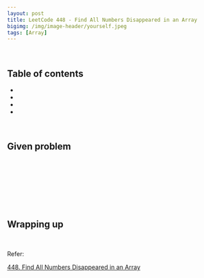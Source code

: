 ```yaml
---
layout: post
title: LeetCode 448 - Find All Numbers Disappeared in an Array
bigimg: /img/image-header/yourself.jpeg
tags: [Array]
---
```




<br>

## Table of contents
- []()
- []()
- []()
- []()


<br>

## Given problem






<br>

## 






<br>

## 





<br>

## Wrapping up




<br>

Refer:

[448. Find All Numbers Disappeared in an Array](https://leetcode.com/problems/find-all-numbers-disappeared-in-an-array/)

